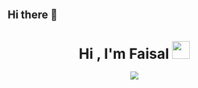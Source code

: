 ## Hi there 👋

<h1 align="center"><b>Hi , I'm Faisal </b><img src="https://media.giphy.com/media/hvRJCLFzcasrR4ia7z/giphy.gif" width="35"></h1>
<!--  -->
<p align="center">
  <a><img src="https://readme-typing-svg.herokuapp.com?font=Time+New+Roman&color=green&size=35&center=true&vCenter=true&width=600&height=100&lines=Pemuda+NU..&hearts++;;Pecinta+Rasulullah;Dan+Para+Ulama;Ahlussunnah+Wal+Jama'ah..<3"></a>
</p>

